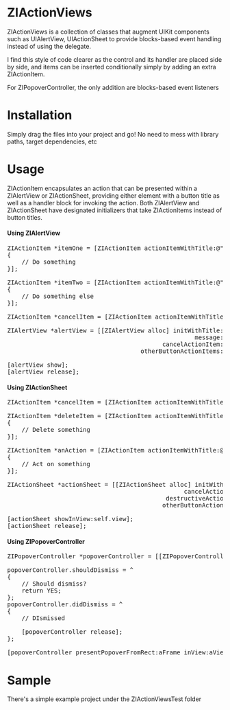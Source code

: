 ZIActionViews
=============
ZIActionViews is a collection of classes that augment UIKit components such as UIAlertView, UIActionSheet to provide blocks-based event handling instead of using the delegate.

I find this style of code clearer as the control and its handler are placed side by side, and items can be inserted conditionally simply by adding an extra ZIActionItem.

For ZIPopoverController, the only addition are blocks-based event listeners



Installation
============
Simply drag the files into your project and go! No need to mess with library paths, target dependencies, etc



Usage
=====
ZIActionItem encapsulates an action that can be presented within a ZIAlertView or ZIActionSheet, providing either element with a button title as well as a handler block for invoking the action. Both ZIAlertView and ZIActionSheet have designated initializers that take ZIActionItems instead of button titles.


#### Using ZIAlertView
<pre>
ZIActionItem *itemOne = [ZIActionItem actionItemWithTitle:@"Say Goodbye" userInfo:nil action:^(ZIActionItem *item)
{
	// Do something
}];

ZIActionItem *itemTwo = [ZIActionItem actionItemWithTitle:@"More Options" userInfo:nil action:^(ZIActionItem *item)
{
	// Do something else
}];

ZIActionItem *cancelItem = [ZIActionItem actionItemWithTitle:@"Cancel" userInfo:nil action:nil];

ZIAlertView *alertView = [[ZIAlertView alloc] initWithTitle:@"ZIAlertView"
													message:@"Your message goes here"
										   cancelActionItem:cancelItem
									 otherButtonActionItems:[NSArray arrayWithObjects:itemOne, itemTwo, nil]];
	
[alertView show];
[alertView release];
</pre>

#### Using ZIActionSheet
<pre>
ZIActionItem *cancelItem = [ZIActionItem actionItemWithTitle:@"Cancel" userInfo:nil action:nil];

ZIActionItem *deleteItem = [ZIActionItem actionItemWithTitle:@"Delete?" userInfo:nil action:^(ZIActionItem *item)
{
	// Delete something
}];

ZIActionItem *anAction = [ZIActionItem actionItemWithTitle:@"ZIAlertView" userInfo:nil action:^(ZIActionItem *item)
{
	// Act on something
}];

ZIActionSheet *actionSheet = [[ZIActionSheet alloc] initWithTitle:@"ZIActionSheet"
												 cancelActionItem:cancelItem
											destructiveActionItem:deleteItem
										   otherButtonActionItems:[NSArray arrayWithObjects:anAction, nil]];

[actionSheet showInView:self.view];
[actionSheet release];
</pre>


#### Using ZIPopoverController
<pre>
ZIPopoverController *popoverController = [[ZIPopoverController alloc] initWithContentViewController:popoverContentsViewController];

popoverController.shouldDismiss = ^
{
	// Should dismiss?
	return YES;
};
popoverController.didDismiss = ^
{
	// DIsmissed
	
	[popoverController release];
};

[popoverController presentPopoverFromRect:aFrame inView:aView permittedArrowDirections:UIPopoverArrowDirectionAny animated:YES];
</pre>



Sample
=====
There's a simple example project under the ZIActionViewsTest folder
